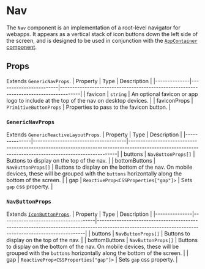 # Nav
The `Nav` component is an implementation of a root-level navigator for webapps. It appears as a vertical stack of icon buttons down the left side of the screen, and is designed to be used in conjunction with the [`AppContainer` component](../layout/app-container.md).

## Props
Extends `GenericNavProps`.
| Property     | Type                   | Description                                                                          |
|--------------|------------------------|--------------------------------------------------------------------------------------|
| favicon      | `string`               | An optional favicon or app logo to include at the top of the nav on desktop devices. |
| faviconProps | `PrimitiveButtonProps` | Properties to pass to the favicon button.                                            |

### `GenericNavProps`
Extends `GenericReactiveLayoutProps`.
| Property      | Type                                 | Description                                                                                                                                           |
|---------------|--------------------------------------|-------------------------------------------------------------------------------------------------------------------------------------------------------|
| buttons       | `NavButtonProps[]`                   | Buttons to display on the top of the nav.                                                                                                             |
| bottomButtons | `NavButtonProps[]`                   | Buttons to display on the bottom of the nav. On mobile devices, these will be grouped with the `buttons` horizontally along the bottom of the screen. |
| gap           | `ReactiveProp<CSSProperties["gap"]>` | Sets `gap` css property.                                                                                                                              |

### `NavButtonProps`
Extends [`IconButtonProps`](../../core/components/buttons/icon-button.md).
| Property      | Type                                 | Description                                                                                                                                           |
|---------------|--------------------------------------|-------------------------------------------------------------------------------------------------------------------------------------------------------|
| buttons       | `NavButtonProps[]`                   | Buttons to display on the top of the nav.                                                                                                             |
| bottomButtons | `NavButtonProps[]`                   | Buttons to display on the bottom of the nav. On mobile devices, these will be grouped with the `buttons` horizontally along the bottom of the screen. |
| gap           | `ReactiveProp<CSSProperties["gap"]>` | Sets `gap` css property.                                                                                                                              |